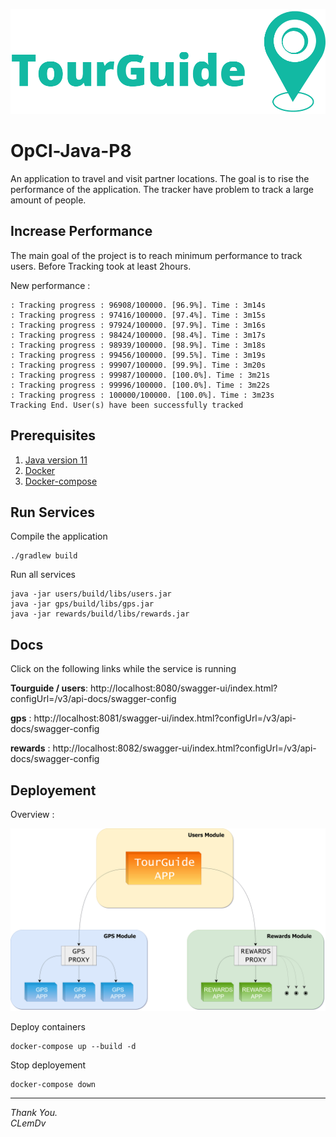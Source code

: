 <p align="center">
  <img src="https://github.com/ClementDv/OpCl-Java-P8/blob/dev/.readme/tourGuideLogo.PNG?raw=true" alt="Logo"/>
</p>

# OpCl-Java-P8

An application to travel and visit partner locations.
The goal is to rise the performance of the application. The tracker have problem to track a large amount of people.

## Increase Performance

The main goal of the project is to reach minimum performance to track users.
Before Tracking took at least 2hours.

New performance :
```
: Tracking progress : 96908/100000. [96.9%]. Time : 3m14s
: Tracking progress : 97416/100000. [97.4%]. Time : 3m15s
: Tracking progress : 97924/100000. [97.9%]. Time : 3m16s
: Tracking progress : 98424/100000. [98.4%]. Time : 3m17s
: Tracking progress : 98939/100000. [98.9%]. Time : 3m18s
: Tracking progress : 99456/100000. [99.5%]. Time : 3m19s
: Tracking progress : 99907/100000. [99.9%]. Time : 3m20s
: Tracking progress : 99987/100000. [100.0%]. Time : 3m21s
: Tracking progress : 99996/100000. [100.0%]. Time : 3m22s
: Tracking progress : 100000/100000. [100.0%]. Time : 3m23s
Tracking End. User(s) have been successfully tracked
```

## Prerequisites

1. [Java version 11](https://adoptopenjdk.net/?variant=openjdk15&jvmVariant=hotspot)
2. [Docker](https://docs.docker.com/get-docker/)
3. [Docker-compose](https://docs.docker.com/compose/install/)

## Run Services

Compile the application
```
./gradlew build
```

Run all services
```
java -jar users/build/libs/users.jar
java -jar gps/build/libs/gps.jar
java -jar rewards/build/libs/rewards.jar
```

## Docs

Click on the following links while the service is running

**Tourguide / users**: http://localhost:8080/swagger-ui/index.html?configUrl=/v3/api-docs/swagger-config

**gps** : http://localhost:8081/swagger-ui/index.html?configUrl=/v3/api-docs/swagger-config

**rewards** : http://localhost:8082/swagger-ui/index.html?configUrl=/v3/api-docs/swagger-config

## Deployement

Overview :

<p>
  <img src="https://github.com/ClementDv/OpCl-Java-P8/blob/master/.readme/Sch%C3%A9ma%20P8.png?raw=true" alt="Logo"/>
</p>

Deploy containers
```
docker-compose up --build -d
```

Stop deployement
```
docker-compose down
```

---------------------------------------
*Thank You.  
CLemDv*

